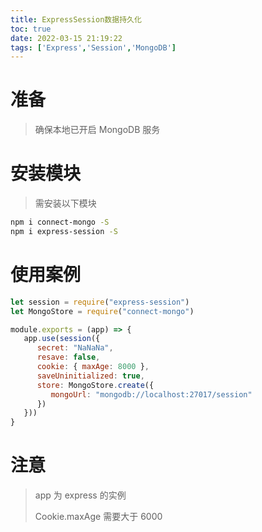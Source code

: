 ```yaml
---
title: ExpressSession数据持久化
toc: true
date: 2022-03-15 21:19:22
tags: ['Express','Session','MongoDB']
---
```


# 	准备

>  确保本地已开启 MongoDB 服务



# 安装模块

> 需安装以下模块

```sh
npm i connect-mongo -S
npm i express-session -S
```



# 使用案例

```js
let session = require("express-session")
let MongoStore = require("connect-mongo")

module.exports = (app) => {
   app.use(session({
      secret: "NaNaNa",
      resave: false,
      cookie: { maxAge: 8000 },
      saveUninitialized: true,
      store: MongoStore.create({
         mongoUrl: "mongodb://localhost:27017/session"
      })
   }))
}
```

# 注意

> app 为 express 的实例
>
> Cookie.maxAge 需要大于 6000

